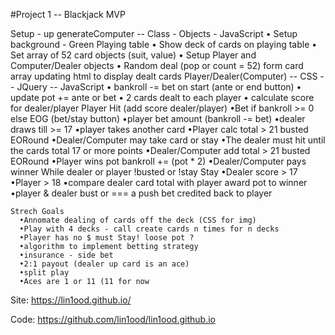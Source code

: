 #Project 1 -- Blackjack MVP

  Setup - up generateComputer -- Class - Objects - JavaScript
    • Setup background - Green Playing table
    • Show deck of cards on playing table
    • Set array of 52 card objects (suit, value)
    • Setup Player and Computer/Dealer objects
    • Random deal (pop or count = 52) form card array updating html  to display dealt cards
  Player/Dealer(Computer) -- CSS -- JQuery -- JavaScript
    • bankroll -= bet on start (ante or end button)
    • update pot += ante or bet
    • 2 cards dealt to each player
    • calculate score for dealer/player
      Player Hit (add score dealer/player)
          •Bet if bankroll >= 0 else EOG (bet/stay button)
          •player bet amount (bankroll -= bet)
          •dealer draws till >= 17
          •player takes another card
          •Player calc total > 21 busted EORound
          •Dealer/Computer may take card or stay
            •The dealer must hit until the cards total 17 or more points
          •Dealer/Computer add total > 21 busted EORound
            •Player wins pot bankroll += (pot * 2)
          •Dealer/Computer pays winner
          While dealer or player !busted or !stay
      Stay
          •Dealer score > 17
          •Player > 18
          •compare dealer card total with player award pot to winner
          •player & dealer bust or === a push bet credited back to player

    Strech Goals
      •Annomate dealing of cards off the deck (CSS for img)
      •Play with 4 decks - call create cards n times for n decks
      •Player has no $ must Stay! loose pot ?
      •algorithm to implement betting strategy
      •insurance - side bet
      •2:1 payout (dealer up card is an ace)
      •split play
      •Aces are 1 or 11 (11 for now

Site:
https://lin1ood.github.io/

Code:
https://github.com/lin1ood/lin1ood.github.io
